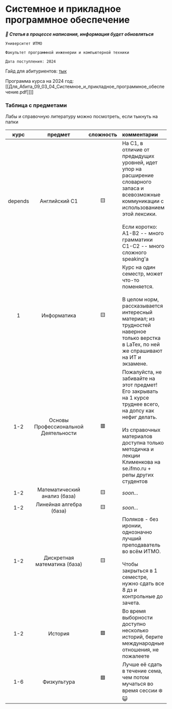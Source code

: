 # Системное и прикладное программное обеспечение

***🚧 Статья в процессе написания, информация будет обновляться***

`Университет ИТМО`

`Факультет программной инженерии и компьютерной техники`

`Дата поступления: 2024`

Гайд для абитуриентов: [тык](https://yank0vy3rdna.github.io/itmo-faq/)

Программа курса на 2024 год: [[Для_Абита_09_03_04_Системное_и_прикладное_программное_обеспечение.pdf]]]]

###  Таблица с предметами

Лабы и справочную литературу можно посмотреть, если тыкнуть на папки

|  курс   |               предмет                | сложность  | комментарии                                                                                                                                                                                                                           |
| :-----: | :----------------------------------: | :--------: | :------------------------------------------------------------------------------------------------------------------------------------------------------------------------------------------------------------------------------------ |
| depends |            Английский C1             |     🟨     | На С1, в отличие от предыдущих уровней, идет упор на расширение словарного запаса и всевозможные коммуникации с использованием этой лексики.<br><br>Если коротко: <br>A1-B2 -- много грамматики<br>C1-C2 -- много сложного speaking'а |
|    1    |             Информатика              |     🟨     | Курс на один семестр, может что-то поменяется. <br><br>В целом норм, рассказывается интересный материал; из трудностей наверное только верстка в LaTex, по ней же спрашивают на ИТ и экзамене.                                        |
|   1-2   | Основы Профессиональной Деятельности |     🟥     | Пожалуйста, не забивайте на этот предмет! Его закрывать на 1 курсе труднее всего, на допсу как нефиг делать. <br><br>Из справочных материалов доступна только методичка и лекции Клименкова на se.ifmo.ru + репы других студентов     |
|   1-2   |     Математический анализ (база)     |     🟨     | *soon...*                                                                                                                                                                                                                             |
|   1-2   |       Линейная алгебра (база)        |     🟨     | *soon...*                                                                                                                                                                                                                             |
|   1-2   |     Дискретная математика (база)     |   🟨<br>   | Поляков - без иронии, однозначно лучший преподаватель во всём ИТМО.<br><br>Чтобы закрыться в 1 семестре, нужно сдать все 8 дз и контрольные до зачета.                                                                                |
|   1-2   |               История                |     🟩     | Во время выборности доступно несколько историй, берите международные отношения, не пожалеете                                                                                                                                          |
|   1-6   |             Физкультура              | 🟩<br><br> | Лучше её сдать в течение сема, чем потом мучаться во время сессии ❄️😺                                                                                                                                                                |
